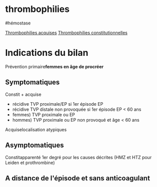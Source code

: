 # thrombophilies
#hémostase 


[Thrombophilies acquises](#thrombophilies-acquisesnorgmd)
[Thrombophilies constitutionnelles](#thrombophilies-constitutionnellesnorgmd) 


# Indications du bilan


Prévention primaire**femmes en âge de procréer** 


## Symptomatiques


Constit + acquise 

- récidive TVP proximale/EP si 1er épisode EP 
- récidive TVP distale non provoquée si 1er épisode EP < 60 ans 
- femmes) TVP proximale ou EP 
- hommes) TVP proximale ou EP non provoqué et âge < 60 ans 

Acquiselocalisation atypiques 


## Asymptomatiques


Constitapparenté 1er degré pour les causes décrites (HMZ et HTZ pour Leiden et prothrombine) 


## A distance de l'épisode et sans anticoagulant

